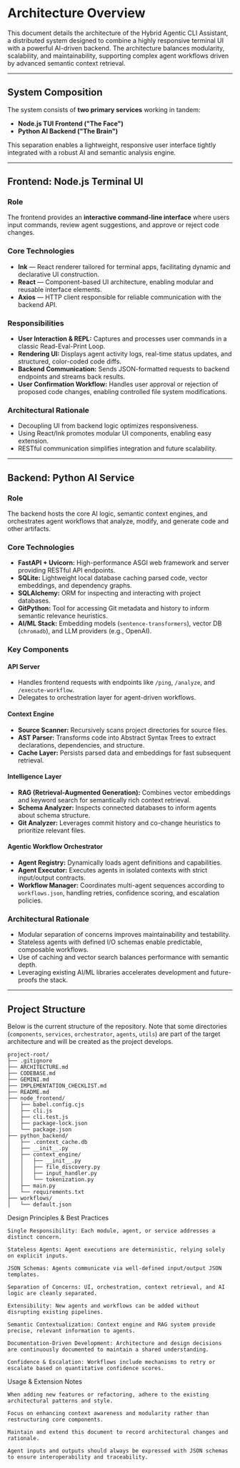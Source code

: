 <!--
AGENT_INSTRUCTION: This document is the definitive architecture reference for the Hybrid Agentic CLI Assistant.  
Consult it for any design, implementation, refactoring, or feature extension to ensure consistency with the system’s core principles and architecture.  
Maintain and update this file with all architectural decisions, including rationale and trade-offs, to keep it as the single source of truth.
-->

# Architecture Overview

This document details the architecture of the Hybrid Agentic CLI Assistant, a distributed system designed to combine a highly responsive terminal UI with a powerful AI-driven backend. The architecture balances modularity, scalability, and maintainability, supporting complex agent workflows driven by advanced semantic context retrieval.

---

## System Composition

The system consists of **two primary services** working in tandem:

- **Node.js TUI Frontend ("The Face")**
- **Python AI Backend ("The Brain")**

This separation enables a lightweight, responsive user interface tightly integrated with a robust AI and semantic analysis engine.

---

## Frontend: Node.js Terminal UI

### Role

The frontend provides an **interactive command-line interface** where users input commands, review agent suggestions, and approve or reject code changes.

### Core Technologies

- **Ink** — React renderer tailored for terminal apps, facilitating dynamic and declarative UI construction.
- **React** — Component-based UI architecture, enabling modular and reusable interface elements.
- **Axios** — HTTP client responsible for reliable communication with the backend API.

### Responsibilities

- **User Interaction & REPL:** Captures and processes user commands in a classic Read-Eval-Print Loop.
- **Rendering UI:** Displays agent activity logs, real-time status updates, and structured, color-coded code diffs.
- **Backend Communication:** Sends JSON-formatted requests to backend endpoints and streams back results.
- **User Confirmation Workflow:** Handles user approval or rejection of proposed code changes, enabling controlled file system modifications.

### Architectural Rationale

- Decoupling UI from backend logic optimizes responsiveness.
- Using React/Ink promotes modular UI components, enabling easy extension.
- RESTful communication simplifies integration and future scalability.

---

## Backend: Python AI Service

### Role

The backend hosts the core AI logic, semantic context engines, and orchestrates agent workflows that analyze, modify, and generate code and other artifacts.

### Core Technologies

- **FastAPI + Uvicorn:** High-performance ASGI web framework and server providing RESTful API endpoints.
- **SQLite:** Lightweight local database caching parsed code, vector embeddings, and dependency graphs.
- **SQLAlchemy:** ORM for inspecting and interacting with project databases.
- **GitPython:** Tool for accessing Git metadata and history to inform semantic relevance heuristics.
- **AI/ML Stack:** Embedding models (`sentence-transformers`), vector DB (`chromadb`), and LLM providers (e.g., OpenAI).

### Key Components

#### API Server

- Handles frontend requests with endpoints like `/ping`, `/analyze`, and `/execute-workflow`.
- Delegates to orchestration layer for agent-driven workflows.

#### Context Engine

- **Source Scanner:** Recursively scans project directories for source files.
- **AST Parser:** Transforms code into Abstract Syntax Trees to extract declarations, dependencies, and structure.
- **Cache Layer:** Persists parsed data and embeddings for fast subsequent retrieval.

#### Intelligence Layer

- **RAG (Retrieval-Augmented Generation):** Combines vector embeddings and keyword search for semantically rich context retrieval.
- **Schema Analyzer:** Inspects connected databases to inform agents about schema structure.
- **Git Analyzer:** Leverages commit history and co-change heuristics to prioritize relevant files.

#### Agentic Workflow Orchestrator

- **Agent Registry:** Dynamically loads agent definitions and capabilities.
- **Agent Executor:** Executes agents in isolated contexts with strict input/output contracts.
- **Workflow Manager:** Coordinates multi-agent sequences according to `workflows.json`, handling retries, confidence scoring, and escalation policies.

### Architectural Rationale

- Modular separation of concerns improves maintainability and testability.
- Stateless agents with defined I/O schemas enable predictable, composable workflows.
- Use of caching and vector search balances performance with semantic depth.
- Leveraging existing AI/ML libraries accelerates development and future-proofs the stack.

---

## Project Structure

Below is the current structure of the repository. Note that some directories (`components`, `services`, `orchestrator`, `agents`, `utils`) are part of the target architecture and will be created as the project develops.

```plaintext
project-root/
├── .gitignore
├── ARCHITECTURE.md
├── CODEBASE.md
├── GEMINI.md
├── IMPLEMENTATION_CHECKLIST.md
├── README.md
├── node_frontend/
│   ├── babel.config.cjs
│   ├── cli.js
│   ├── cli.test.js
│   ├── package-lock.json
│   └── package.json
├── python_backend/
│   ├── .context_cache.db
│   ├── __init__.py
│   ├── context_engine/
│   │   ├── __init__.py
│   │   ├── file_discovery.py
│   │   ├── input_handler.py
│   │   └── tokenization.py
│   ├── main.py
│   └── requirements.txt
├── workflows/
│   └── default.json
```

Design Principles & Best Practices

    Single Responsibility: Each module, agent, or service addresses a distinct concern.

    Stateless Agents: Agent executions are deterministic, relying solely on explicit inputs.

    JSON Schemas: Agents communicate via well-defined input/output JSON templates.

    Separation of Concerns: UI, orchestration, context retrieval, and AI logic are cleanly separated.

    Extensibility: New agents and workflows can be added without disrupting existing pipelines.

    Semantic Contextualization: Context engine and RAG system provide precise, relevant information to agents.

    Documentation-Driven Development: Architecture and design decisions are continuously documented to maintain a shared understanding.

    Confidence & Escalation: Workflows include mechanisms to retry or escalate based on quantitative confidence scores.

Usage & Extension Notes

    When adding new features or refactoring, adhere to the existing architectural patterns and style.

    Focus on enhancing context awareness and modularity rather than restructuring core components.

    Maintain and extend this document to record architectural changes and rationale.

    Agent inputs and outputs should always be expressed with JSON schemas to ensure interoperability and traceability.